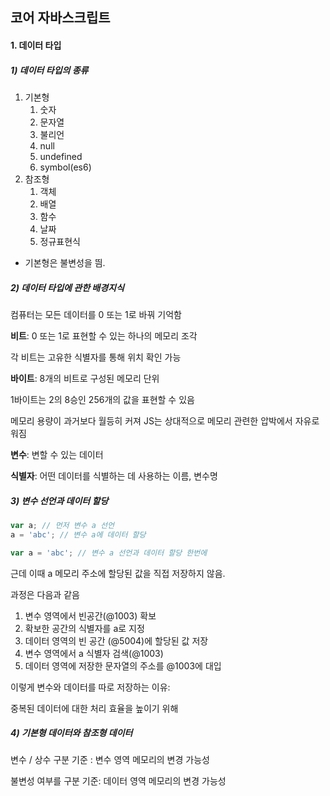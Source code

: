 ## 코어 자바스크립트

#### 1. 데이터 타입

##### 1) 데이터 타입의 종류

1. 기본형
   1. 숫자
   2. 문자열
   3. 불리언
   4. null
   5. undefined
   6. symbol(es6)
2. 참조형
   1. 객체
   2. 배열
   3. 함수 
   4. 날짜
   5. 정규표현식

- 기본형은 불변성을 띔.



##### 2) 데이터 타입에 관한 배경지식

컴퓨터는 모든 데이터를 0 또는 1로 바꿔 기억함

**비트**: 0 또는 1로 표현할 수 있는 하나의 메모리 조각

각 비트는 고유한 식별자를 통해 위치 확인 가능

**바이트**: 8개의 비트로 구성된 메모리 단위

1바이트는 2의 8승인 256개의 값을 표현할 수 있음

메모리 용량이 과거보다 월등히 커져 JS는 상대적으로 메모리 관련한 압박에서 자유로워짐

**변수**: 변할 수 있는 데이터

**식별자**: 어떤 데이터를 식별하는 데 사용하는 이름, 변수명



##### 3) 변수 선언과 데이터 할당

```javascript
var a; // 먼저 변수 a 선언
a = 'abc'; // 변수 a에 데이터 할당

var a = 'abc'; // 변수 a 선언과 데이터 할당 한번에
```

근데 이때 a 메모리 주소에 할당된 값을 직접 저장하지 않음.

과정은 다음과 같음

1. 변수 영역에서 빈공간(@1003) 확보
2. 확보한 공간의 식별자를 a로 지정
3. 데이터 영역의 빈 공간 (@5004)에 할당된 값 저장
4. 변수 영역에서 a 식별자 검색(@1003)
5. 데이터 영역에 저장한 문자열의 주소를 @1003에 대입

이렇게 변수와 데이터를 따로 저장하는 이유:

중복된 데이터에 대한 처리 효율을 높이기 위해



##### 4) 기본형 데이터와 참조형 데이터

변수 / 상수 구분 기준 : 변수 영역 메모리의 변경 가능성

불변성 여부를 구분 기준: 데이터 영역 메모리의 변경 가능성

